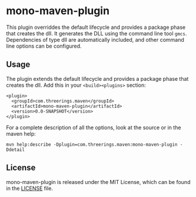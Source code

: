# mono-maven-plugin

This plugin overriddes the default lifecycle and provides a package phase that creates the dll. It
generates the DLL using the command line tool `gmcs`. Dependencies of type dll are automatically
included, and other command line options can be configured.

## Usage

The plugin extends the default lifecycle and provides a package phase that creates the dll. Add
this in your `<build><plugins>` section:

    <plugin>
      <groupId>com.threerings.maven</groupId>
      <artifactId>mono-maven-plugin</artifactId>
      <version>0.0-SNAPSHOT</version>
    </plugin>

For a complete description of all the options, look at the source or in the maven help:

    mvn help:describe -Dplugin=com.threerings.maven:mono-maven-plugin -Ddetail

## License

mono-maven-plugin is released under the MIT License, which can be found in the [LICENSE] file.

[LICENSE]: https://github.com/jamie-threerings/mono-maven-plugin/blob/master/LICENSE

